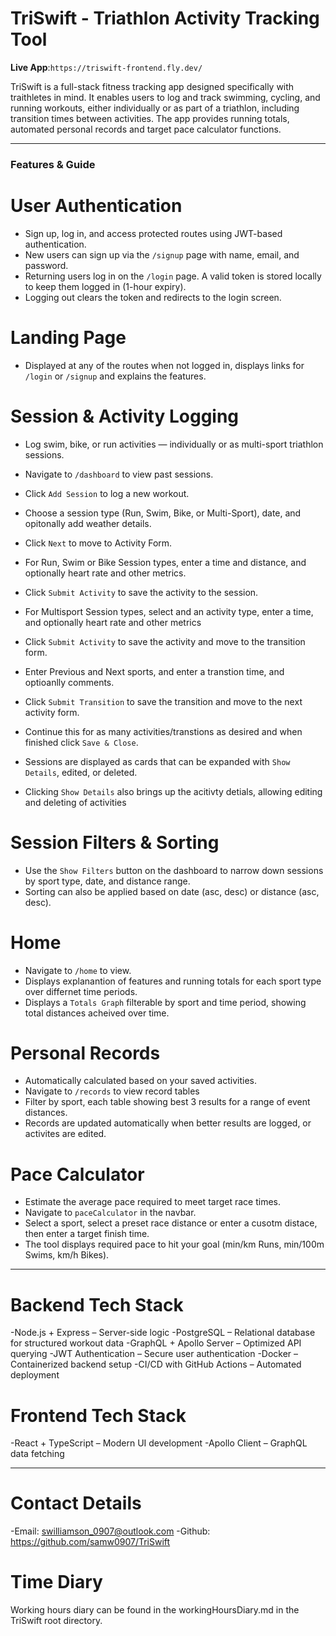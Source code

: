 # TriSwift - Triathlon Activity Tracking Tool

**Live App**:` https://triswift-frontend.fly.dev/ `

TriSwift is a full-stack fitness tracking app designed specifically with traithletes in mind. It enables users to log and track swimming, cycling, and running workouts, either individually or as part of a triathlon, including transition times between activities. The app provides running totals, automated personal records and target pace calculator functions.

------------------------------
### Features & Guide ###

# User Authentication
- Sign up, log in, and access protected routes using JWT-based authentication.
- New users can sign up via the `/signup` page with name, email, and password.
- Returning users log in on the `/login` page. A valid token is stored locally to keep them logged in (1-hour expiry).
- Logging out clears the token and redirects to the login screen.

# Landing Page
- Displayed at any of the routes when not logged in, displays links for `/login` or `/signup` and explains the features.

# Session & Activity Logging
- Log swim, bike, or run activities — individually or as multi-sport triathlon sessions.
- Navigate to `/dashboard` to view past sessions.
- Click `Add Session` to log a new workout.
- Choose a session type (Run, Swim, Bike, or Multi-Sport), date, and opitonally add weather details.
- Click `Next` to move to Activity Form.

- For Run, Swim or Bike Session types, enter a time and distance, and optionally heart rate and other metrics.
- Click `Submit Activity` to save the activity to the session.

- For Multisport Session types, select and an activity type, enter a time, and optionally heart rate and other metrics
- Click `Submit Activity` to save the activity and move to the transition form.
- Enter Previous and Next sports, and enter a transtion time, and optioanlly comments.
- Click `Submit Transition` to save the transition and move to the next activity form.
- Continue this for as many activities/transtions as desired and when finished click `Save & Close`.

- Sessions are displayed as cards that can be expanded with `Show Details`, edited, or deleted.
- Clicking `Show Details` also brings up the acitivty detials, allowing editing and deleting of activities

# Session Filters & Sorting
- Use the `Show Filters` button on the dashboard to narrow down sessions by sport type, date, and distance range.
- Sorting can also be applied based on date (asc, desc) or distance (asc, desc).

# Home
- Navigate to `/home` to view.
- Displays explanantion of features and running totals for each sport type over differnet time periods.
- Displays a `Totals Graph` filterable by sport and time period, showing total distances acheived over time.

# Personal Records
- Automatically calculated based on your saved activities.
- Navigate to `/records` to view record tables
- Filter by sport, each table showing best 3 results for a range of event distances.
- Records are updated automatically when better results are logged, or activites are edited.

# Pace Calculator
- Estimate the average pace required to meet target race times.
- Navigate to `paceCalculator` in the navbar.
- Select a sport, select a preset race distance or enter a cusotm distace, then enter a target finish time.
- The tool displays required pace to hit your goal (min/km Runs, min/100m Swims, km/h Bikes).

-------------------------------------

# Backend Tech Stack
-Node.js + Express – Server-side logic
-PostgreSQL – Relational database for structured workout data
-GraphQL + Apollo Server – Optimized API querying
-JWT Authentication – Secure user authentication
-Docker – Containerized backend setup
-CI/CD with GitHub Actions – Automated deployment

# Frontend Tech Stack
-React + TypeScript – Modern UI development
-Apollo Client – GraphQL data fetching

---------------------------------------------------

# Contact Details
-Email: swilliamson_0907@outlook.com
-Github: https://github.com/samw0907/TriSwift

# Time Diary
Working hours diary can be found in the workingHoursDiary.md in the TriSwift root directory.